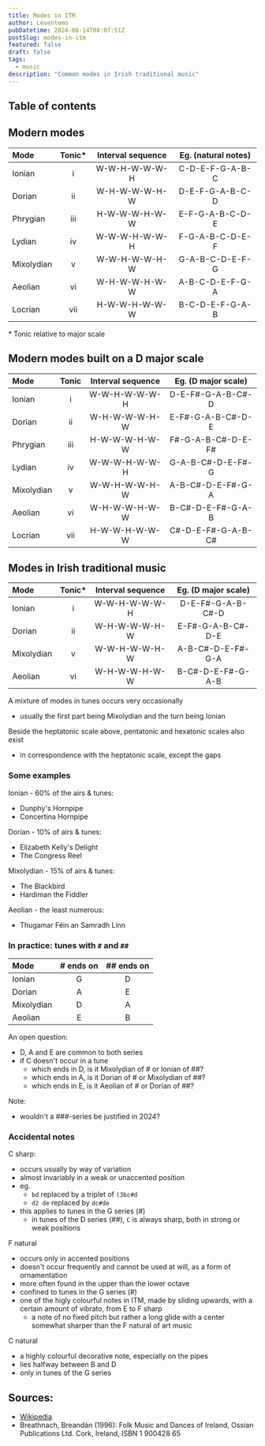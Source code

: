```yaml
---
title: Modes in ITM
author: Leventemo
pubDatetime: 2024-08-14T08:07:51Z
postSlug: modes-in-itm
featured: false
draft: false
tags:
  - music
description: "Common modes in Irish traditional music"
---
```


## Table of contents

## Modern modes

| Mode       | Tonic\* | Interval sequence | Eg. (natural notes) |
| :--------- | :-----: | :---------------: | :-----------------: |
| Ionian     |    i    |   W-W-H-W-W-W-H   |   C-D-E-F-G-A-B-C   |
| Dorian     |   ii    |   W-H-W-W-W-H-W   |   D-E-F-G-A-B-C-D   |
| Phrygian   |   iii   |   H-W-W-W-H-W-W   |   E-F-G-A-B-C-D-E   |
| Lydian     |   iv    |   W-W-W-H-W-W-H   |   F-G-A-B-C-D-E-F   |
| Mixolydian |    v    |   W-W-H-W-W-H-W   |   G-A-B-C-D-E-F-G   |
| Aeolian    |   vi    |   W-H-W-W-H-W-W   |   A-B-C-D-E-F-G-A   |
| Locrian    |   vii   |   H-W-W-H-W-W-W   |   B-C-D-E-F-G-A-B   |

\* Tonic relative to major scale

## Modern modes built on a D major scale

| Mode       | Tonic | Interval sequence | Eg. (D major scale) |
| :--------- | :---: | :---------------: | :-----------------: |
| Ionian     |   i   |   W-W-H-W-W-W-H   |  D-E-F#-G-A-B-C#-D  |
| Dorian     |  ii   |   W-H-W-W-W-H-W   |  E-F#-G-A-B-C#-D-E  |
| Phrygian   |  iii  |   H-W-W-W-H-W-W   | F#-G-A-B-C#-D-E-F#  |
| Lydian     |  iv   |   W-W-W-H-W-W-H   |  G-A-B-C#-D-E-F#-G  |
| Mixolydian |   v   |   W-W-H-W-W-H-W   |  A-B-C#-D-E-F#-G-A  |
| Aeolian    |  vi   |   W-H-W-W-H-W-W   |  B-C#-D-E-F#-G-A-B  |
| Locrian    |  vii  |   H-W-W-H-W-W-W   | C#-D-E-F#-G-A-B-C#  |

## Modes in Irish traditional music

| Mode       | Tonic\* | Interval sequence | Eg. (D major scale) |
| :--------- | :-----: | :---------------: | :-----------------: |
| Ionian     |    i    |   W-W-H-W-W-W-H   |  D-E-F#-G-A-B-C#-D  |
| Dorian     |   ii    |   W-H-W-W-W-H-W   |  E-F#-G-A-B-C#-D-E  |
| Mixolydian |    v    |   W-W-H-W-W-H-W   |  A-B-C#-D-E-F#-G-A  |
| Aeolian    |   vi    |   W-H-W-W-H-W-W   |  B-C#-D-E-F#-G-A-B  |

A mixture of modes in tunes occurs very occasionally

- usually the first part being Mixolydian and the turn being Ionian

Beside the heptatonic scale above, pentatonic and hexatonic scales also exist

- in correspondence with the heptatonic scale, except the gaps

### Some examples

Ionian - 60% of the airs & tunes:

- Dunphy's Hornpipe
- Concertina Hornpipe

Dorian - 10% of airs & tunes:

- Elizabeth Kelly's Delight
- The Congress Reel

Mixolydian - 15% of airs & tunes:

- The Blackbird
- Hardiman the Fiddler

Aeolian - the least numerous:

- Thugamar Féin an Samradh Linn

### In practice: tunes with `#` and `##`

| Mode       | # ends on | ## ends on |
| :--------- | :-------: | :--------: |
| Ionian     |     G     |     D      |
| Dorian     |     A     |     E      |
| Mixolydian |     D     |     A      |
| Aeolian    |     E     |     B      |

An open question:

- D, A and E are common to both series
- if C doesn't occur in a tune
  - which ends in D, is it Mixolydian of # or Ionian of ##?
  - which ends in A, is it Dorian of # or Mixolydian of ##?
  - which ends in E, is it Aeolian of # or Dorian of ##?

Note:

- wouldn't a ###-series be justified in 2024?

### Accidental notes

C sharp:

- occurs usually by way of variation
- almost invariably in a weak or unaccented position
- eg.
  - `bd` replaced by a triplet of `(3bc#d`
  - `d2 de` replaced by `dc#de`
- this applies to tunes in the G series (#)
  - in tunes of the D series (##), `C` is always sharp, both in strong or weak positions

F natural

- occurs only in accented positions
- doesn't occur frequently and cannot be used at will, as a form of ornamentation
- more often found in the upper than the lower octave
- confined to tunes in the G series (#)
- one of the higly colourful notes in ITM, made by sliding upwards, with a certain amount of vibrato, from E to F sharp
  - a note of no fixed pitch but rather a long glide with a center somewhat sharper than the F natural of art music

C natural

- a highly colourful decorative note, especially on the pipes
- lies halfway between B and D
- only in tunes of the G series

## Sources:

- [Wikipedia](<https://en.wikipedia.org/wiki/Mode_(music)>)
- Breathnach, Breandán (1996): Folk Music and Dances of Ireland, Ossian Publications Ltd. Cork, Ireland, ISBN 1 900428 65
